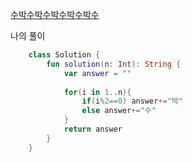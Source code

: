 [수박수박수박수박수박수](https://programmers.co.kr/learn/courses/30/lessons/12922)

나의 풀이
```kotlin
    class Solution {
        fun solution(n: Int): String {
            var answer = ""
            
            for(i in 1..n){
                if(i%2==0) answer+="박"
                else answer+="수"
            }
            return answer
        }
    }
```